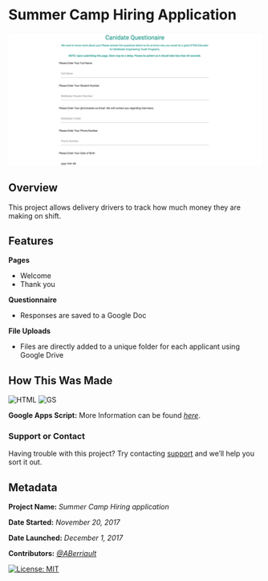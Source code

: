 # Summer Camp Hiring Application

![screenshot](https://raw.githubusercontent.com/ABerriault/summer-camp-hiring-application/master/img/screenshot.png)

## Overview

This project allows delivery drivers to track how much money they are making on shift.

## Features

**Pages**
- Welcome
- Thank you

**Questionnaire**
- Responses are saved to a Google Doc

**File Uploads**
- Files are directly added to a unique folder for each applicant using Google Drive


## How This Was Made

![HTML](https://img.shields.io/badge/Tech-HTML-lightgrey.svg)
![GS](https://img.shields.io/badge/Tech-Google%20Script-blue.svg)

**Google Apps Script:** More Information can be found _[here](https://www.google.com/script/start/)_.

### Support or Contact

Having trouble with this project? Try contacting [support](mailto:berriaak@mcmaster.ca) and we’ll help you sort it out.

## Metadata

**Project Name:** _Summer Camp Hiring application_

**Date Started:** _November 20, 2017_

**Date Launched:** _December 1, 2017_

**Contributors:** _[@ABerriault](https://github.com/ABerriault)_

[![License: MIT](https://img.shields.io/badge/License-MIT-yellow.svg)](https://opensource.org/licenses/MIT)
